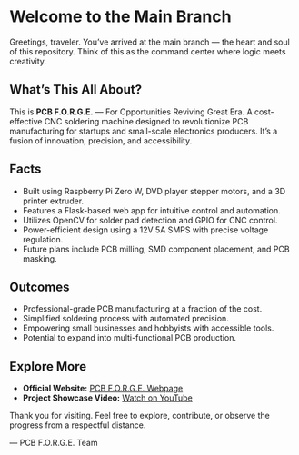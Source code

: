 # Welcome to the Main Branch

Greetings, traveler. You’ve arrived at the main branch — the heart and soul of this repository. Think of this as the command center where logic meets creativity.

## What’s This All About?
This is **PCB F.O.R.G.E.** — For Opportunities Reviving Great Era. A cost-effective CNC soldering machine designed to revolutionize PCB manufacturing for startups and small-scale electronics producers. It’s a fusion of innovation, precision, and accessibility.

## Facts
- Built using Raspberry Pi Zero W, DVD player stepper motors, and a 3D printer extruder.
- Features a Flask-based web app for intuitive control and automation.
- Utilizes OpenCV for solder pad detection and GPIO for CNC control.
- Power-efficient design using a 12V 5A SMPS with precise voltage regulation.
- Future plans include PCB milling, SMD component placement, and PCB masking.

## Outcomes
- Professional-grade PCB manufacturing at a fraction of the cost.
- Simplified soldering process with automated precision.
- Empowering small businesses and hobbyists with accessible tools.
- Potential to expand into multi-functional PCB production. 

## Explore More
- **Official Website:** [PCB F.O.R.G.E. Webpage](https://yashkurade.github.io/PCB-FORGE/)
- **Project Showcase Video:** [Watch on YouTube](https://youtu.be/6cLD23sZkp8?feature=shared)

Thank you for visiting. Feel free to explore, contribute, or observe the progress from a respectful distance.

— PCB F.O.R.G.E. Team
